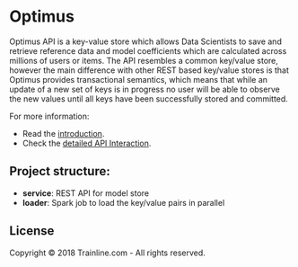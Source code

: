 # Optimus

Optimus API is a key-value store which allows Data Scientists to save and
retrieve reference data and model coefficients which are calculated
across millions of users or items. The API resembles a common
key/value store, however the main difference with other REST based
key/value stores is that Optimus provides transactional semantics, which
means that while an update of a new set of keys is in progress no user
will be able to observe the new values until all keys have been
successfully stored and committed.

For more information:
  * Read the [introduction](/docs/optimus/intro.md).
  * Check the [detailed API Interaction](/docs/optimus/api-interaction.md).

## Project structure:

  - **service**: REST API for model store
  - **loader**: Spark job to load the key/value pairs in parallel

## License

Copyright © 2018 Trainline.com - All rights reserved.
